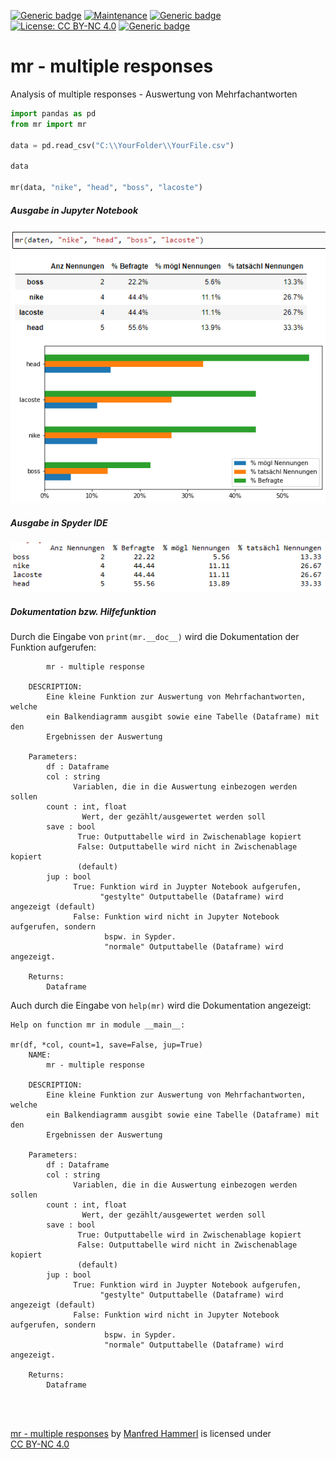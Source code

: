 [![Generic badge](https://img.shields.io/badge/Status-Under_Construction-gold.svg)](https://github.com/manfred2020/multiple-responses)
[![Maintenance](https://img.shields.io/badge/Maintained-Yes-limegreen.svg)](https://github.com/manfred2020/multiple-responses)
[![Generic badge](https://img.shields.io/badge/Version-0.1.0-lightskyblue.svg)](https://github.com/manfred2020/multiple-responses)
[![License: CC BY-NC 4.0](https://img.shields.io/badge/License-CC%20BY--NC%204.0-lightgrey.svg)](https://creativecommons.org/licenses/by-nc/4.0/)
[![Generic badge](https://img.shields.io/badge/©-2021-black.svg)](https://github.com/manfred2020/multiple-responses)

# mr - multiple responses
Analysis of multiple responses - Auswertung von Mehrfachantworten


```python
import pandas as pd
from mr import mr

data = pd.read_csv("C:\\YourFolder\\YourFile.csv")

data

mr(data, "nike", "head", "boss", "lacoste")

```

##### Ausgabe in Jupyter Notebook

![Screenshot Jupyter Notebook Output (Tabelle und Grafik](jupyter.png)

##### Ausgabe in Spyder IDE

![Screenshot Spyder IDE Output (Tabelle)](spyder.png)

##### Dokumentation bzw. Hilfefunktion

Durch die Eingabe von ```print(mr.__doc__)``` wird die Dokumentation der Funktion aufgerufen:

``` NAME:
        mr - multiple response
    
    DESCRIPTION:
        Eine kleine Funktion zur Auswertung von Mehrfachantworten, welche
        ein Balkendiagramm ausgibt sowie eine Tabelle (Dataframe) mit den 
        Ergebnissen der Auswertung
        
    Parameters:
        df : Dataframe
        col : string
              Variablen, die in die Auswertung einbezogen werden sollen
        count : int, float
                Wert, der gezählt/ausgewertet werden soll
        save : bool
               True: Outputtabelle wird in Zwischenablage kopiert
               False: Outputtabelle wird nicht in Zwischenablage kopiert
               (default)
        jup : bool
              True: Funktion wird in Juypter Notebook aufgerufen,
                    "gestylte" Outputtabelle (Dataframe) wird angezeigt (default)
              False: Funktion wird nicht in Jupyter Notebook aufgerufen, sondern
                     bspw. in Sypder.
                     "normale" Outputtabelle (Dataframe) wird angezeigt.
    
    Returns:
        Dataframe
```

Auch durch die Eingabe von ```help(mr)``` wird die Dokumentation angezeigt:

```
Help on function mr in module __main__:

mr(df, *col, count=1, save=False, jup=True)
    NAME:
        mr - multiple response
    
    DESCRIPTION:
        Eine kleine Funktion zur Auswertung von Mehrfachantworten, welche
        ein Balkendiagramm ausgibt sowie eine Tabelle (Dataframe) mit den 
        Ergebnissen der Auswertung
        
    Parameters:
        df : Dataframe
        col : string
              Variablen, die in die Auswertung einbezogen werden sollen
        count : int, float
                Wert, der gezählt/ausgewertet werden soll
        save : bool
               True: Outputtabelle wird in Zwischenablage kopiert
               False: Outputtabelle wird nicht in Zwischenablage kopiert
               (default)
        jup : bool
              True: Funktion wird in Juypter Notebook aufgerufen,
                    "gestylte" Outputtabelle (Dataframe) wird angezeigt (default)
              False: Funktion wird nicht in Jupyter Notebook aufgerufen, sondern
                     bspw. in Sypder.
                     "normale" Outputtabelle (Dataframe) wird angezeigt.
    
    Returns:
        Dataframe
```
        
        
<br>
<br>

<p xmlns:cc="http://creativecommons.org/ns#" xmlns:dct="http://purl.org/dc/terms/"><a property="dct:title" rel="cc:attributionURL" href="https://github.com/manfred2020/multiple-responses">mr - multiple responses</a> by <a rel="cc:attributionURL dct:creator" property="cc:attributionName" href="https://github.com/manfred2020">Manfred Hammerl</a> is licensed under <a href="http://creativecommons.org/licenses/by-nc/4.0/?ref=chooser-v1" target="_blank" rel="license noopener noreferrer" style="display:inline-block;">CC BY-NC 4.0</a></p>
